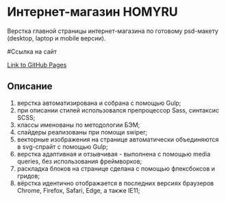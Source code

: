 # Интернет-магазин HOMYRU

Верстка главной страницы интернет-магазина по готовому psd-макету (desktop, laptop и mobile версии).

#Ссылка на сайт

[Link to GitHub Pages](https://mjulia111.github.io/Homyru-website/)

## Описание

1. верстка автоматизирована и собрана с помощью Gulp;
2. при описании стилей использовался препроцессор Sass, синтаксис SCSS;
3. классы именованы по методологии БЭМ;
4. слайдеры реализованы при помощи swiper;
5. векторные изображения на странице автоматически объединяются в svg-спрайт с помощью Gulp;
6. верстка адаптивная и отзывчивая - выполнена с помощью media queries, без использования фреймворков;
7. раскладка блоков на странице сделана с помощью флексбоксов и гридов;
8. вёрстка идентично отображается в последних версиях браузеров Chrome, Firefox, Safari, Edge, а также IE11;
